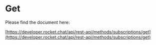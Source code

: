 # Get

Please find the document here: 

[https://developer.rocket.chat/api/rest-api/methods/subscriptions/get](https://developer.rocket.chat/api/rest-api/methods/subscriptions/get)

